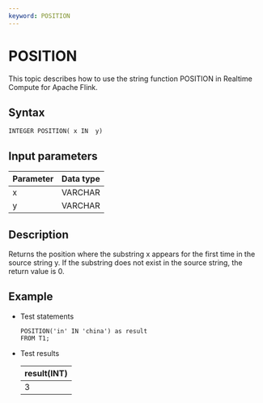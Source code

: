 ```yaml
---
keyword: POSITION
---
```


# POSITION

This topic describes how to use the string function POSITION in Realtime Compute for Apache Flink.

## Syntax

```
INTEGER POSITION( x IN  y)
```

## Input parameters

|Parameter|Data type|
|---------|---------|
|x|VARCHAR|
|y|VARCHAR|

## Description

Returns the position where the substring x appears for the first time in the source string y. If the substring does not exist in the source string, the return value is 0.

## Example

-   Test statements

    ```
    POSITION('in' IN 'china') as result
    FROM T1; 
    ```

-   Test results

    |result\(INT\)|
    |-------------|
    |3|


